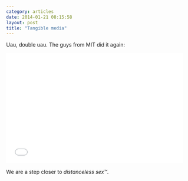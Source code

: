 ```yaml
---
category: articles
date: 2014-01-21 08:15:58
layout: post
title: "Tangible media"
---
```


<p>Uau, double uau. The guys from MIT did it again:</p><iframe width="480" height="300" src="//www.youtube.com/embed/lvtfD_rJ2hE" frameborder="0" allowfullscreen></iframe><p>We are a step closer to <i>distanceless sex&trade;</i>.

